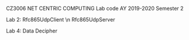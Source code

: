CZ3006 NET CENTRIC COMPUTING Lab code
AY 2019-2020 Semester 2

Lab 2: Rfc865UdpClient \n
       Rfc865UdpServer
       
Lab 4: Data Decipher
